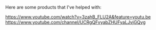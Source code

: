 Here are some products that I've helped with:

https://www.youtube.com/watch?v=3zahB_FLU2A&feature=youtu.be
https://www.youtube.com/channel/UCRgQFvyabZHUFyaLJvjGQvg
